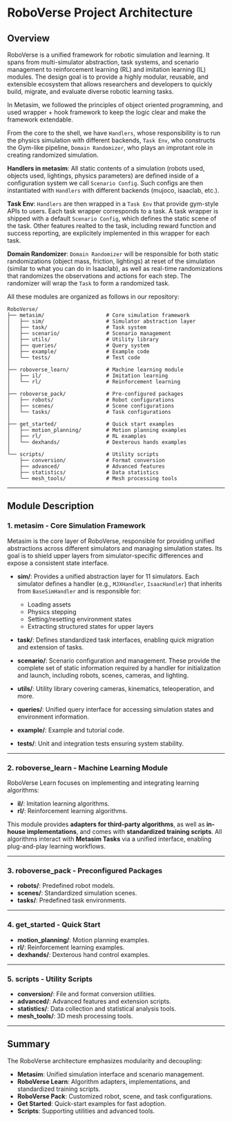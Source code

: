 # RoboVerse Project Architecture

## Overview

RoboVerse is a unified framework for robotic simulation and learning. It spans from multi-simulator abstraction, task systems, and scenario management to reinforcement learning (RL) and imitation learning (IL) modules. The design goal is to provide a highly modular, reusable, and extensible ecosystem that allows researchers and developers to quickly build, migrate, and evaluate diverse robotic learning tasks.

In Metasim, we followed the principles of object oriented programming, and used wrapper + hook framework to keep the logic clear and make the framework extendable.

From the core to the shell, we have `Handlers`, whose responsibility is to run the physics simulation with different backends, `Task Env`, who constructs the Gym-like pipeline, `Domain Randomizer`, who plays an improtant role in creating randomized simulation.

**Handlers in metasim**: All static contents of a simulation (robots used, objects used, lightings, physics parameters) are defined inside of a configuration system we call `Scenario Config`. Such configs are then instantiated with `Handlers` with different backends (mujoco, isaaclab, etc.).

**Task Env**: `Handlers` are then wrapped in a `Task Env` that provide gym-style APIs to users. Each task wrapper corresponds to a task. A task wrapper is shipped with a default `Scenario Config`, which defines the static scene of the task. Other features realted to the task, including reward function and success reporting, are explicitely implemented in this wrapper for each task.

**Domain Randomizer**: `Domain Randomizer` will be responsible for both static randomizations (object mass, friction, lightings) at reset of the simulation (similar to what you can do in Isaaclab), as well as real-time randomizations that randomizes the observations and actions for each step. The randomizer will wrap the `Task` to form a randomized task.

All these modules are organized as follows in our repository:

```
RoboVerse/
├── metasim/                    # Core simulation framework
│   ├── sim/                    # Simulator abstraction layer
│   ├── task/                   # Task system
│   ├── scenario/               # Scenario management
│   ├── utils/                  # Utility library
│   ├── queries/                # Query system
│   ├── example/                # Example code
│   └── tests/                  # Test code
│
├── roboverse_learn/            # Machine learning module
│   ├── il/                     # Imitation learning
│   └── rl/                     # Reinforcement learning
│
├── roboverse_pack/             # Pre-configured packages
│   ├── robots/                 # Robot configurations
│   ├── scenes/                 # Scene configurations
│   └── tasks/                  # Task configurations
│
├── get_started/                # Quick start examples
│   ├── motion_planning/        # Motion planning examples
│   ├── rl/                     # RL examples
│   └── dexhands/               # Dexterous hands examples
│
└── scripts/                    # Utility scripts
    ├── conversion/             # Format conversion
    ├── advanced/               # Advanced features
    ├── statistics/             # Data statistics
    └── mesh_tools/             # Mesh processing tools
```

---

## Module Description

### 1. **metasim - Core Simulation Framework**

Metasim is the core layer of RoboVerse, responsible for providing unified abstractions across different simulators and managing simulation states. Its goal is to shield upper layers from simulator-specific differences and expose a consistent state interface.

* **sim/**: Provides a unified abstraction layer for 11 simulators. Each simulator defines a handler (e.g., `MJXHandler`, `IsaacHandler`) that inherits from `BaseSimHandler` and is responsible for:

  * Loading assets
  * Physics stepping
  * Setting/resetting environment states
  * Extracting structured states for upper layers

* **task/**: Defines standardized task interfaces, enabling quick migration and extension of tasks.

* **scenario/**: Scenario configuration and management. These provide the complete set of static information required by a handler for initialization and launch, including robots, scenes, cameras, and lighting.

* **utils/**: Utility library covering cameras, kinematics, teleoperation, and more.

* **queries/**: Unified query interface for accessing simulation states and environment information.

* **example/**: Example and tutorial code.

* **tests/**: Unit and integration tests ensuring system stability.

---

### 2. **roboverse_learn - Machine Learning Module**

RoboVerse Learn focuses on implementing and integrating learning algorithms:

* **il/**: Imitation learning algorithms.
* **rl/**: Reinforcement learning algorithms.

This module provides **adapters for third-party algorithms**, as well as **in-house implementations**, and comes with **standardized training scripts**. All algorithms interact with **Metasim Tasks** via a unified interface, enabling plug-and-play learning workflows.

---

### 3. **roboverse_pack - Preconfigured Packages**

* **robots/**: Predefined robot models.
* **scenes/**: Standardized simulation scenes.
* **tasks/**: Predefined task environments.

---

### 4. **get_started - Quick Start**

* **motion_planning/**: Motion planning examples.
* **rl/**: Reinforcement learning examples.
* **dexhands/**: Dexterous hand control examples.

---

### 5. **scripts - Utility Scripts**

* **conversion/**: File and format conversion utilities.
* **advanced/**: Advanced features and extension scripts.
* **statistics/**: Data collection and statistical analysis tools.
* **mesh_tools/**: 3D mesh processing tools.

---

## Summary

The RoboVerse architecture emphasizes modularity and decoupling:

* **Metasim**: Unified simulation interface and scenario management.
* **RoboVerse Learn**: Algorithm adapters, implementations, and standardized training scripts.
* **RoboVerse Pack**: Customized robot, scene, and task configurations.
* **Get Started**: Quick-start examples for fast adoption.
* **Scripts**: Supporting utilities and advanced tools.
